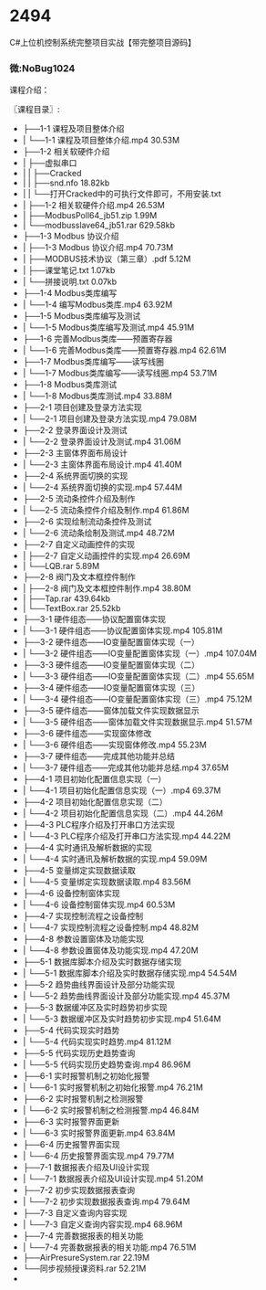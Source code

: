 # 2494
C#上位机控制系统完整项目实战【带完整项目源码】
### 微:NoBug1024 


课程介绍：

〖课程目录〗:

- ├──1-1 课程及项目整体介绍  
- |   └──1-1 课程及项目整体介绍.mp4  30.53M
- ├──1-2 相关软硬件介绍  
- |   ├──虚拟串口  
- |   |   ├──Cracked  
- |   |   ├──snd.nfo  18.82kb
- |   |   └──打开Cracked中的可执行文件即可，不用安装.txt  
- |   ├──1-2 相关软硬件介绍.mp4  26.53M
- |   ├──ModbusPoll64_jb51.zip  1.99M
- |   └──modbusslave64_jb51.rar  629.58kb
- ├──1-3 Modbus 协议介绍  
- |   ├──1-3 Modbus 协议介绍.mp4  70.73M
- |   ├──MODBUS技术协议（第三章）.pdf  5.12M
- |   ├──课堂笔记.txt  1.07kb
- |   └──拼接说明.txt  0.07kb
- ├──1-4 Modbus类库编写  
- |   └──1-4 编写Modbus类库.mp4  63.92M
- ├──1-5 Modbus类库编写及测试  
- |   └──1-5 Modbus类库编写及测试.mp4  45.91M
- ├──1-6 完善Modbus类库——预置寄存器  
- |   └──1-6 完善Modbus类库——预置寄存器.mp4  62.61M
- ├──1-7 Modbus类库编写——读写线圈  
- |   └──1-7 Modbus类库编写——读写线圈.mp4  53.71M
- ├──1-8 Modbus类库测试  
- |   └──1-8 Modbus类库测试.mp4  33.88M
- ├──2-1 项目创建及登录方法实现  
- |   └──2-1 项目创建及登录方法实现.mp4  79.08M
- ├──2-2 登录界面设计及测试  
- |   └──2-2 登录界面设计及测试.mp4  31.06M
- ├──2-3 主窗体界面布局设计  
- |   └──2-3 主窗体界面布局设计.mp4  41.40M
- ├──2-4 系统界面切换的实现  
- |   └──2-4 系统界面切换的实现.mp4  57.44M
- ├──2-5 流动条控件介绍及制作  
- |   └──2-5 流动条控件介绍及制作.mp4  61.86M
- ├──2-6 实现绘制流动条控件及测试  
- |   └──2-6 流动条绘制及测试.mp4  48.72M
- ├──2-7 自定义动画控件的实现  
- |   ├──2-7 自定义动画控件的实现.mp4  26.69M
- |   └──LQB.rar  5.89M
- ├──2-8 阀门及文本框控件制作  
- |   ├──2-8 阀门及文本框控件制作.mp4  38.80M
- |   ├──Tap.rar  439.64kb
- |   └──TextBox.rar  25.52kb
- ├──3-1 硬件组态——协议配置窗体实现  
- |   └──3-1 硬件组态——协议配置窗体实现.mp4  105.81M
- ├──3-2 硬件组态——IO变量配置窗体实现（一）  
- |   └──3-2 硬件组态——IO变量配置窗体实现（一）.mp4  107.04M
- ├──3-3 硬件组态——IO变量配置窗体实现（二）  
- |   └──3-3 硬件组态——IO变量配置窗体实现（二）.mp4  55.65M
- ├──3-4 硬件组态——IO变量配置窗体实现（三）  
- |   └──3-4 硬件组态——IO变量配置窗体实现（三）.mp4  75.12M
- ├──3-5 硬件组态——窗体加载文件实现数据显示  
- |   └──3-5 硬件组态——窗体加载文件实现数据显示.mp4  51.57M
- ├──3-6 硬件组态——实现窗体修改  
- |   └──3-6 硬件组态——实现窗体修改.mp4  55.23M
- ├──3-7 硬件组态——完成其他功能并总结  
- |   └──3-7 硬件组态——完成其他功能并总结.mp4  37.65M
- ├──4-1 项目初始化配置信息实现（一）  
- |   └──4-1 项目初始化配置信息实现（一）.mp4  69.37M
- ├──4-2 项目初始化配置信息实现（二）  
- |   └──4-2 项目初始化配置信息实现（二）.mp4  44.26M
- ├──4-3 PLC程序介绍及打开串口方法实现  
- |   └──4-3 PLC程序介绍及打开串口方法实现.mp4  44.22M
- ├──4-4 实时通讯及解析数据的实现  
- |   └──4-4 实时通讯及解析数据的实现.mp4  59.09M
- ├──4-5 变量绑定实现数据读取  
- |   └──4-5 变量绑定实现数据读取.mp4  83.56M
- ├──4-6 设备控制窗体实现  
- |   └──4-6 设备控制窗体实现.mp4  60.53M
- ├──4-7 实现控制流程之设备控制  
- |   └──4-7 实现控制流程之设备控制.mp4  48.82M
- ├──4-8 参数设置窗体及功能实现  
- |   └──4-8 参数设置窗体及功能实现.mp4  47.20M
- ├──5-1 数据库脚本介绍及实时数据存储实现  
- |   └──5-1 数据库脚本介绍及实时数据存储实现.mp4  54.54M
- ├──5-2 趋势曲线界面设计及部分功能实现  
- |   └──5-2 趋势曲线界面设计及部分功能实现.mp4  45.37M
- ├──5-3 数据缓冲区及实时趋势初步实现  
- |   └──5-3 数据缓冲区及实时趋势初步实现.mp4  51.64M
- ├──5-4 代码实现实时趋势  
- |   └──5-4 代码实现实时趋势.mp4  81.12M
- ├──5-5 代码实现历史趋势查询  
- |   └──5-5 代码实现历史趋势查询.mp4  86.96M
- ├──6-1 实时报警机制之初始化报警  
- |   └──6-1 实时报警机制之初始化报警.mp4  76.21M
- ├──6-2 实时报警机制之检测报警  
- |   └──6-2 实时报警机制之检测报警.mp4  46.84M
- ├──6-3 实时报警界面更新  
- |   └──6-3 实时报警界面更新.mp4  63.84M
- ├──6-4 历史报警界面实现  
- |   └──6-4 历史报警界面实现.mp4  79.77M
- ├──7-1 数据报表介绍及UI设计实现  
- |   └──7-1 数据报表介绍及UI设计实现.mp4  51.20M
- ├──7-2 初步实现数据报表查询  
- |   └──7-2 初步实现数据报表查询.mp4  79.64M
- ├──7-3 自定义查询内容实现  
- |   └──7-3 自定义查询内容实现.mp4  68.96M
- ├──7-4 完善数据报表的相关功能  
- |   └──7-4 完善数据报表的相关功能.mp4  76.51M
- ├──AirPresureSystem.rar  22.19M
- └──同步视频授课资料.rar  52.21M
- 
